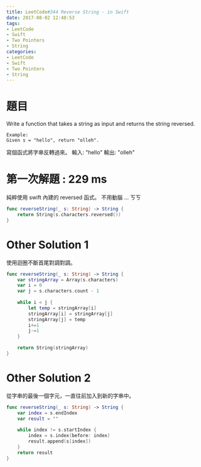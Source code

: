 ```yaml
---
title: LeetCode#344 Reverse String - in Swift
date: 2017-08-02 12:48:53
tags:
- LeetCode
- Swift
- Two Pointers
- String
categories: 
- LeetCode
- Swift
- Two Pointers
- String
---
```


# 題目

Write a function that takes a string as input and returns the string reversed.
 
```
Example:
Given s = "hello", return "olleh".
```
 
寫個函式將字串反轉過來。
 輸入: "hello"
 輸出: "olleh"


# 第一次解題 : 229 ms

純粹使用 swift 內建的 reversed 函式。 不用動腦 ... ㄎㄎ

``` swift
func reverseString(_ s: String) -> String {
    return String(s.characters.reversed())
}
```


# Other Solution 1
使用迴圈不斷首尾對調對調。

``` swift
func reverseString(_ s: String) -> String {
    var stringArray = Array(s.characters)
    var i = 0
    var j = s.characters.count - 1
    
    while i < j {
        let temp = stringArray[i]
        stringArray[i] = stringArray[j]
        stringArray[j] = temp
        i+=1
        j-=1
    }
    
    return String(stringArray)
}
```


# Other Solution 2
從字串的最後一個字元，一直往前加入到新的字串中。

``` swift
func reverseString(_ s: String) -> String {
    var index = s.endIndex
    var result = ""
    
    while index != s.startIndex {
        index = s.index(before: index)
        result.append(s[index])
    }
    return result
}
```











